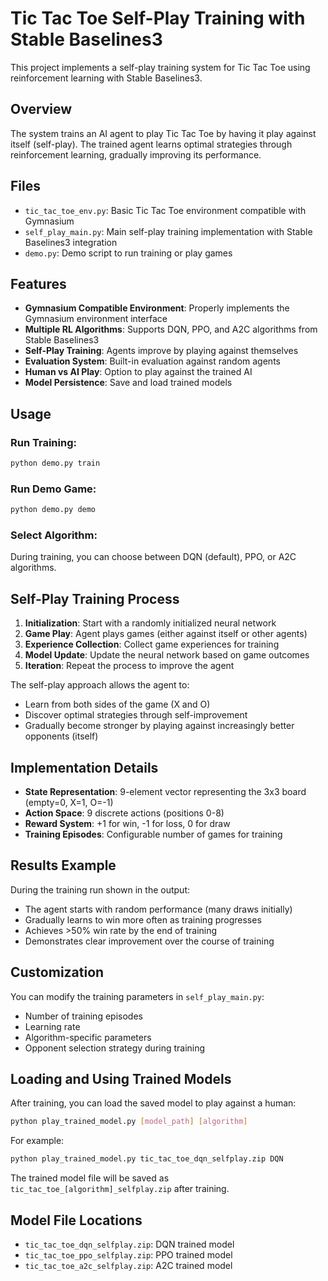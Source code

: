 # Tic Tac Toe Self-Play Training with Stable Baselines3

This project implements a self-play training system for Tic Tac Toe using reinforcement learning with Stable Baselines3.

## Overview

The system trains an AI agent to play Tic Tac Toe by having it play against itself (self-play). The trained agent learns optimal strategies through reinforcement learning, gradually improving its performance.

## Files

- `tic_tac_toe_env.py`: Basic Tic Tac Toe environment compatible with Gymnasium
- `self_play_main.py`: Main self-play training implementation with Stable Baselines3 integration
- `demo.py`: Demo script to run training or play games

## Features

- **Gymnasium Compatible Environment**: Properly implements the Gymnasium environment interface
- **Multiple RL Algorithms**: Supports DQN, PPO, and A2C algorithms from Stable Baselines3
- **Self-Play Training**: Agents improve by playing against themselves
- **Evaluation System**: Built-in evaluation against random agents
- **Human vs AI Play**: Option to play against the trained AI
- **Model Persistence**: Save and load trained models

## Usage

### Run Training:
```bash
python demo.py train
```

### Run Demo Game:
```bash
python demo.py demo
```

### Select Algorithm:
During training, you can choose between DQN (default), PPO, or A2C algorithms.

## Self-Play Training Process

1. **Initialization**: Start with a randomly initialized neural network
2. **Game Play**: Agent plays games (either against itself or other agents)
3. **Experience Collection**: Collect game experiences for training
4. **Model Update**: Update the neural network based on game outcomes
5. **Iteration**: Repeat the process to improve the agent

The self-play approach allows the agent to:
- Learn from both sides of the game (X and O)
- Discover optimal strategies through self-improvement
- Gradually become stronger by playing against increasingly better opponents (itself)

## Implementation Details

- **State Representation**: 9-element vector representing the 3x3 board (empty=0, X=1, O=-1)
- **Action Space**: 9 discrete actions (positions 0-8)
- **Reward System**: +1 for win, -1 for loss, 0 for draw
- **Training Episodes**: Configurable number of games for training

## Results Example

During the training run shown in the output:
- The agent starts with random performance (many draws initially)
- Gradually learns to win more often as training progresses
- Achieves >50% win rate by the end of training
- Demonstrates clear improvement over the course of training

## Customization

You can modify the training parameters in `self_play_main.py`:
- Number of training episodes
- Learning rate
- Algorithm-specific parameters
- Opponent selection strategy during training

## Loading and Using Trained Models

After training, you can load the saved model to play against a human:

```bash
python play_trained_model.py [model_path] [algorithm]
```

For example:
```bash
python play_trained_model.py tic_tac_toe_dqn_selfplay.zip DQN
```

The trained model file will be saved as `tic_tac_toe_[algorithm]_selfplay.zip` after training.

## Model File Locations

- `tic_tac_toe_dqn_selfplay.zip`: DQN trained model
- `tic_tac_toe_ppo_selfplay.zip`: PPO trained model  
- `tic_tac_toe_a2c_selfplay.zip`: A2C trained model